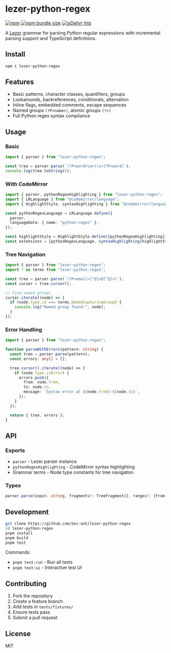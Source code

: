 # lezer-python-regex

[![npm](https://img.shields.io/npm/v/lezer-python-regex)](https://www.npmjs.com/package/lezer-python-regex/v/latest) [![npm bundle size](https://img.shields.io/bundlephobia/minzip/lezer-python-regex)](https://www.npmjs.com/package/lezer-python-regex/v/latest) [![jsDelivr hits](https://img.shields.io/jsdelivr/npm/hm/lezer-python-regex?color=%23ff5627)](https://cdn.jsdelivr.net/npm/lezer-python-regex@latest/)

A [Lezer](https://lezer.codemirror.net/) grammar for parsing Python regular expressions with incremental parsing support and TypeScript definitions.

## Install

```bash
npm i lezer-python-regex
```

## Features

- Basic patterns, character classes, quantifiers, groups
- Lookarounds, backreferences, conditionals, alternation
- Inline flags, embedded comments, escape sequences
- Named groups `(?P<name>)`, atomic groups `(?>)`
- Full Python regex syntax compliance

## Usage

### Basic

```ts
import { parser } from "lezer-python-regex";

const tree = parser.parse(`(?P<word>\w+)\s+(?P=word)`);
console.log(tree.toString());
```

### With CodeMirror

```ts
import { parser, pythonRegexHighlighting } from "lezer-python-regex";
import { LRLanguage } from "@codemirror/language";
import { HighlightStyle, syntaxHighlighting } from "@codemirror/language";

const pythonRegexLanguage = LRLanguage.define({
  parser,
  languageData: { name: "python-regex" },
});

const highlightStyle = HighlightStyle.define([pythonRegexHighlighting]);
const extensions = [pythonRegexLanguage, syntaxHighlighting(highlightStyle)];
```

### Tree Navigation

```ts
import { parser } from "lezer-python-regex";
import * as terms from "lezer-python-regex";

const tree = parser.parse(`(?P<email>[^@]+@[^@]+)`);
const cursor = tree.cursor();

// Find named groups
cursor.iterate((node) => {
  if (node.type.id === terms.NamedCapturingGroup) {
    console.log("Named group found:", node);
  }
});
```

### Error Handling

```ts
import { parser } from "lezer-python-regex";

function parseWithErrors(pattern: string) {
  const tree = parser.parse(pattern);
  const errors: any[] = [];

  tree.cursor().iterate((node) => {
    if (node.type.isError) {
      errors.push({
        from: node.from,
        to: node.to,
        message: `Syntax error at ${node.from}-${node.to}`,
      });
    }
  });

  return { tree, errors };
}
```

## API

### Exports

- `parser` - Lezer parser instance
- `pythonRegexHighlighting` - CodeMirror syntax highlighting
- Grammar terms - Node type constants for tree navigation

### Types

```ts
parser.parse(input: string, fragments?: TreeFragment[], ranges?: {from: number, to: number}[]): Tree
```

## Development

```bash
git clone https://github.com/Sec-ant/lezer-python-regex
cd lezer-python-regex
pnpm install
pnpm build
pnpm test
```

Commands:

- `pnpm test:run` - Run all tests
- `pnpm test:ui` - Interactive test UI

## Contributing

1. Fork the repository
2. Create a feature branch
3. Add tests in `tests/fixtures/`
4. Ensure tests pass
5. Submit a pull request

## License

MIT

